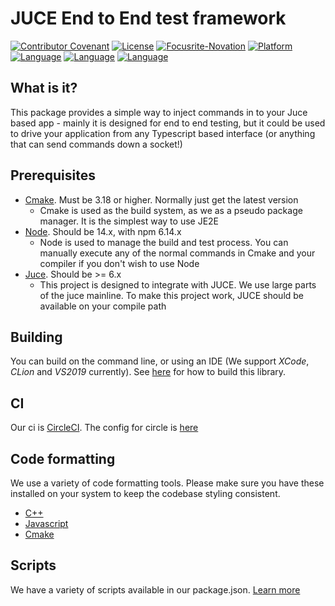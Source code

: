 # JUCE End to End test framework

[![Contributor Covenant](https://img.shields.io/badge/Contributor%20Covenant-2.1-4baaaa.svg)](CODE_OF_CONDUCT.md)
[![License](https://img.shields.io/badge/License-Apache%202.0-blue.svg)](https://opensource.org/licenses/Apache-2.0)
[![Focusrite-Novation](https://circleci.com/gh/Focusrite-Novation/juce-end-to-end.svg?style=shield&circle-token=11bdc9a65f58ecac7388d385b1ed052c848c4924)](https://app.circleci.com/pipelines/github/Focusrite-Novation/juce-end-to-end)
[![Platform](https://img.shields.io/static/v1?label=Platform&message=macOS%20%7C%20windows&color=pink&style=flat)](./documentation/building.md)
[![Language](https://img.shields.io/static/v1?label=Language&message=C%2B%2B&color=orange&style=flat)](./documentation/building.md)
[![Language](https://img.shields.io/static/v1?label=Language&message=Typescript&color=orange&style=flat)](./documentation/building.md)
[![Language](https://img.shields.io/static/v1?label=Language&message=Cmake&color=orange&style=flat)](https://www.cmake.org)



## What is it?

This package provides a simple way to inject commands in to your Juce based app - mainly it is designed for end to end testing, but it could be used to drive your application from any Typescript based interface (or anything that can send commands down a socket!)

## Prerequisites

- [Cmake](https://www.cmake.org). Must be 3.18 or higher. Normally just get the latest version
  - Cmake is used as the build system, as we as a pseudo package manager. It is the simplest way to use JE2E
- [Node](https://nodejs.org/en/). Should be 14.x, with npm 6.14.x
  - Node is used to manage the build and test process. You can manually execute any of the normal commands in Cmake and your compiler if you don't wish to use Node
- [Juce](https://juce.com). Should be >= 6.x
  - This project is designed to integrate with JUCE. We use large parts of the juce mainline. To make this project work, JUCE should be available on your compile path

## Building

You can build on the command line, or using an IDE (We support _XCode_, _CLion_ and _VS2019_ currently). See [here](./documentation/building.md) for how to build this library.

## CI

Our ci is [CircleCI](https://www.circleci.com). The config for circle is [here](./.circleci/config.yml)

## Code formatting

We use a variety of code formatting tools. Please make sure you have these installed on your system to keep the codebase styling consistent.

- [C++](./documentation/cplusplus.md)
- [Javascript](./documentation/javascript.md)
- [Cmake](./documentation/cmake.md)

## Scripts

We have a variety of scripts available in our package.json. [Learn more](./documentation/scripts.md)
